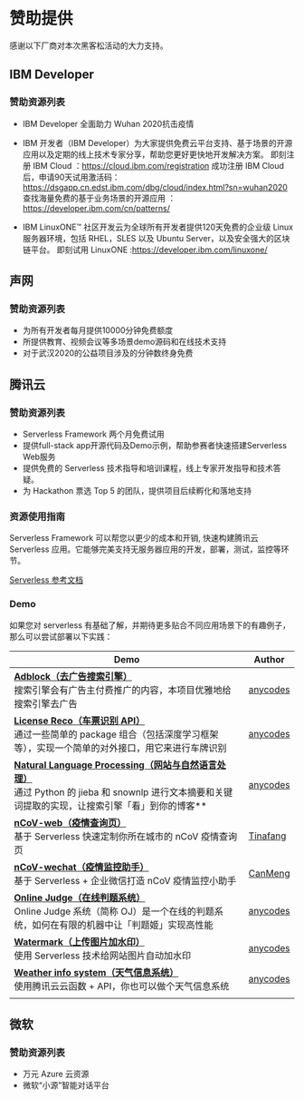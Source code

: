 # 赞助提供

感谢以下厂商对本次黑客松活动的大力支持。

## IBM Developer

### 赞助资源列表
- IBM Developer 全面助力 Wuhan 2020抗击疫情

- IBM 开发者（IBM Developer）为大家提供免费云平台支持、基于场景的开源应用以及定期的线上技术专家分享，帮助您更好更快地开发解决方案。
      即刻注册 IBM Cloud  ：https://cloud.ibm.com/registration
      成功注册 IBM Cloud 后，申请90天试用激活码： https://dsgapp.cn.edst.ibm.com/dbg/cloud/index.html?sn=wuhan2020
      查找海量免费的基于业务场景的开源应用 ：https://developer.ibm.com/cn/patterns/

- IBM LinuxONE™ 社区开发云为全球所有开发者提供120天免费的企业级 Linux 服务器环境，包括 RHEL，SLES 以及 Ubuntu Server，以及安全强大的区块链平台。
   即刻试用 LinuxONE :https://developer.ibm.com/linuxone/


## 声网

### 赞助资源列表

- 为所有开发者每月提供10000分钟免费额度
- 所提供教育、视频会议等多场景demo源码和在线技术支持
- 对于武汉2020的公益项目涉及的分钟数终身免费


## 腾讯云

### 赞助资源列表

- Serverless Framework 两个月免费试用
- 提供full-stack app开源代码及Demo示例，帮助参赛者快速搭建Serverless Web服务
- 提供免费的 Serverless 技术指导和培训课程，线上专家开发指导和技术答疑。
- 为 Hackathon 票选 Top 5 的团队，提供项目后续孵化和落地支持

### 资源使用指南

Serverless Framework 可以帮您以更少的成本和开销, 快速构建腾讯云 Serverless 应用。它能够完美支持无服务器应用的开发，部署，测试，监控等环节。

[Serverless 参考文档](https://serverless.com/cn/framework/docs/ "Serverless 参考文档")

### Demo

如果您对 serverless 有基础了解，并期待更多贴合不同应用场景下的有趣例子，那么可以尝试部署以下实践：

| Demo | Author |
|------|------------|
| [**Adblock（去广告搜索引擎）**](https://github.com/TencentCloud/Serverless-demos/tree/master/Adblock%EF%BC%88%E5%8E%BB%E5%B9%BF%E5%91%8A%E6%90%9C%E7%B4%A2%E5%BC%95%E6%93%8E%EF%BC%89 "**Adblock（去广告搜索引擎）**") <br>搜索引擎会有广告主付费推广的内容，本项目优雅地给搜索引擎去广告 | [anycodes](https://github.com/anycodes) |
| [**License Reco（车票识别 API）**](https://github.com/TencentCloud/Serverless-demos/tree/master/License%20Reco%EF%BC%88%E8%BD%A6%E7%A5%A8%E8%AF%86%E5%88%AB%20API%EF%BC%89 "**License Reco（车票识别 API）**") <br>通过一些简单的 package 组合（包括深度学习框架等），实现一个简单的对外接口，用它来进行车牌识别 | [anycodes](https://github.com/anycodes) |
| [**Natural Language Processing（网站与自然语言处理）**](https://github.com/TencentCloud/Serverless-demos/tree/master/Natural%20Language%20Processing%EF%BC%88%E7%BD%91%E7%AB%99%E4%B8%8E%E8%87%AA%E7%84%B6%E8%AF%AD%E8%A8%80%E5%A4%84%E7%90%86%EF%BC%89 "**Natural Language Processing（网站与自然语言处理）**")  <br>通过 Python 的 jieba 和 snownlp 进行文本摘要和关键词提取的实现，让搜索引擎「看」到你的博客** | [anycodes](https://github.com/anycodes) |
| [**nCoV-web（疫情查询页）**](https://github.com/TencentCloud/Serverless-demos/tree/master/nCoV-web%EF%BC%88%E7%96%AB%E6%83%85%E6%9F%A5%E8%AF%A2%E9%A1%B5%EF%BC%89 "**nCoV-web（疫情查询页）**") <br>基于 Serverless 快速定制你所在城市的 nCoV 疫情查询页 | [Tinafang](https://github.com/tinafangkunding) |
| [**nCoV-wechat（疫情监控助手）** ](https://github.com/TencentCloud/Serverless-demos/tree/master/nCoV-wechat%EF%BC%88%E7%96%AB%E6%83%85%E7%9B%91%E6%8E%A7%E5%8A%A9%E6%89%8B%EF%BC%89 "**nCoV-wechat（疫情监控助手）** ") <br>基于 Serverless + 企业微信打造 nCoV 疫情监控小助手 | [CanMeng](https://github.com/canmengfly) |
| [**Online Judge（在线判题系统）**](https://github.com/TencentCloud/Serverless-demos/tree/master/Online%20Judge%EF%BC%88%E5%9C%A8%E7%BA%BF%E5%88%A4%E9%A2%98%E7%B3%BB%E7%BB%9F%EF%BC%89 "**Online Judge（在线判题系统）**")  <br>Online Judge 系统（简称 OJ）是一个在线的判题系统，如何在有限的机器中让「判题姬」实现高性能 | [anycodes](https://github.com/anycodes) |
| [**Watermark（上传图片加水印）**](https://github.com/TencentCloud/Serverless-demos/tree/master/Watermark%EF%BC%88%E4%B8%8A%E4%BC%A0%E5%9B%BE%E7%89%87%E5%8A%A0%E6%B0%B4%E5%8D%B0%EF%BC%89 "**Watermark（上传图片加水印）**")  <br>使用 Serverless 技术给网站图片自动加水印 | [anycodes](https://github.com/anycodes) |
| [**Weather info system（天气信息系统）**](https://github.com/TencentCloud/Serverless-demos/tree/master/Weather%20info%20system%EF%BC%88%E5%A4%A9%E6%B0%94%E4%BF%A1%E6%81%AF%E7%B3%BB%E7%BB%9F%EF%BC%89 "**Weather info system（天气信息系统）**") <br>使用腾讯云云函数 + API，你也可以做个天气信息系统 | [anycodes](https://github.com/anycodes) |
|                                                              |                                                |

## 微软

### 赞助资源列表

- 万元 Azure 云资源
- 微软“小源”智能对话平台
